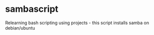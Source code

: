 # sambascript
Relearning bash scripting using projects - this script installs samba on debian/ubuntu
